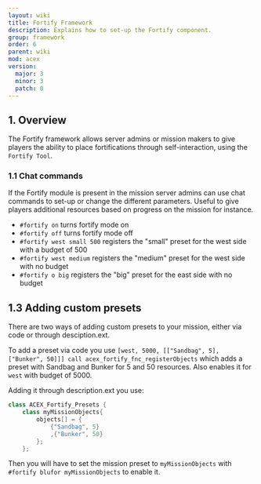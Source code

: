 ```yaml
---
layout: wiki
title: Fortify Framework
description: Explains how to set-up the Fortify component.
group: framework
order: 6
parent: wiki
mod: acex
version:
  major: 3
  minor: 3
  patch: 0
---
```


## 1. Overview

The Fortify framework allows server admins or mission makers to give players the ability to place fortifications through self-interaction, using the `Fortify Tool`.


### 1.1 Chat commands

If the Fortify module is present in the mission server admins can use chat commands to set-up or change the different parameters. Useful to give players additional resources based on progress on the mission for instance.

- `#fortify on` turns fortify mode on
- `#fortify off` turns fortify mode off
- `#fortify west small 500` registers the "small" preset for the west side with a budget of 500
- `#fortify west medium` registers the "medium" preset for the west side with no budget
- `#fortify o big` registers the "big" preset for the east side with no budget

## 1.3 Adding custom presets

There are two ways of adding custom presets to your mission, either via code or through desciption.ext.

To add a preset via code you use `[west, 5000, [["Sandbag", 5], ["Bunker", 50]]] call acex_fortify_fnc_registerObjects` which adds a preset with Sandbag and Bunker for 5 and 50 resources. Also enables it for `west` with budget of 5000.

Adding it through description.ext you use:

```C++
class ACEX_Fortify_Presets {
    class myMissionObjects{
        objects[] = {
            {"Sandbag", 5}
            ,{"Bunker", 50}
        };
    };
 ```

 Then you will have to set the mission preset to `myMissionObjects` with `#fortify blufor myMissionObjects` to enable it.
